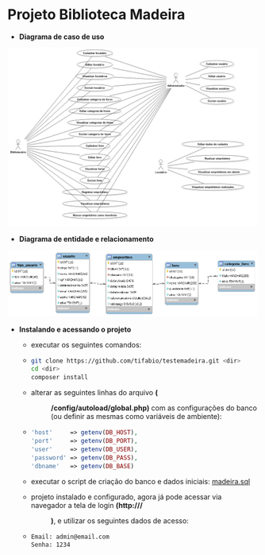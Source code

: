 # Projeto Biblioteca Madeira

* **Diagrama de caso de uso**

![](https://raw.githubusercontent.com/tifabio/testemadeira-docs/master/madeira-usecase.jpg)

* **Diagrama de entidade e relacionamento**

![](https://raw.githubusercontent.com/tifabio/testemadeira-docs/master/madeira.png)

* **Instalando e acessando o projeto**
    * executar os seguintes comandos:
    * ```bash
      git clone https://github.com/tifabio/testemadeira.git <dir>
      cd <dir>
      composer install
      ```
      
    * alterar as seguintes linhas do arquivo **(<dir>/config/autoload/global.php)** com as configurações do banco (ou definir as mesmas como variáveis de ambiente):
    * ```php
      'host'     => getenv(DB_HOST),
      'port'     => getenv(DB_PORT),
      'user'     => getenv(DB_USER),
      'password' => getenv(DB_PASS),
      'dbname'   => getenv(DB_BASE)
      ```
      
    * executar o script de criação do banco e dados iniciais:
    [madeira.sql](https://raw.githubusercontent.com/tifabio/testemadeira-docs/master/madeira.sql)
    * projeto instalado e configurado, agora já pode acessar via navegador a tela de login **(http://<host>/<dir>)**, e utilizar os seguintes dados de acesso:
    * ```
      Email: admin@email.com
      Senha: 1234
      ```